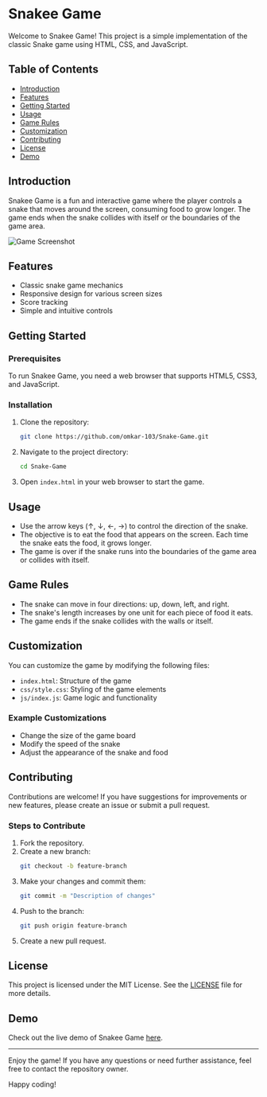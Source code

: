 # Snakee Game

Welcome to Snakee Game! This project is a simple implementation of the classic Snake game using HTML, CSS, and JavaScript.

## Table of Contents
- [Introduction](#introduction)
- [Features](#features)
- [Getting Started](#getting-started)
- [Usage](#usage)
- [Game Rules](#game-rules)
- [Customization](#customization)
- [Contributing](#contributing)
- [License](#license)
- [Demo](#demo)

## Introduction
Snakee Game is a fun and interactive game where the player controls a snake that moves around the screen, consuming food to grow longer. The game ends when the snake collides with itself or the boundaries of the game area.

![Game Screenshot](images/screenshot_1.png)

## Features
- Classic snake game mechanics
- Responsive design for various screen sizes
- Score tracking
- Simple and intuitive controls

## Getting Started

### Prerequisites
To run Snakee Game, you need a web browser that supports HTML5, CSS3, and JavaScript.

### Installation
1. Clone the repository:
    ```bash
    git clone https://github.com/omkar-103/Snake-Game.git
    ```
2. Navigate to the project directory:
    ```bash
    cd Snake-Game
    ```
3. Open `index.html` in your web browser to start the game.

## Usage
- Use the arrow keys (↑, ↓, ←, →) to control the direction of the snake.
- The objective is to eat the food that appears on the screen. Each time the snake eats the food, it grows longer.
- The game is over if the snake runs into the boundaries of the game area or collides with itself.

## Game Rules
- The snake can move in four directions: up, down, left, and right.
- The snake's length increases by one unit for each piece of food it eats.
- The game ends if the snake collides with the walls or itself.

## Customization
You can customize the game by modifying the following files:
- `index.html`: Structure of the game
- `css/style.css`: Styling of the game elements
- `js/index.js`: Game logic and functionality

### Example Customizations
- Change the size of the game board
- Modify the speed of the snake
- Adjust the appearance of the snake and food

## Contributing
Contributions are welcome! If you have suggestions for improvements or new features, please create an issue or submit a pull request.

### Steps to Contribute
1. Fork the repository.
2. Create a new branch:
    ```bash
    git checkout -b feature-branch
    ```
3. Make your changes and commit them:
    ```bash
    git commit -m "Description of changes"
    ```
4. Push to the branch:
    ```bash
    git push origin feature-branch
    ```
5. Create a new pull request.

## License
This project is licensed under the MIT License. See the [LICENSE](LICENSE) file for more details.

## Demo
Check out the live demo of Snakee Game [here](https://omkar-103.github.io/Snake-Game/).

---

Enjoy the game! If you have any questions or need further assistance, feel free to contact the repository owner.

Happy coding!
